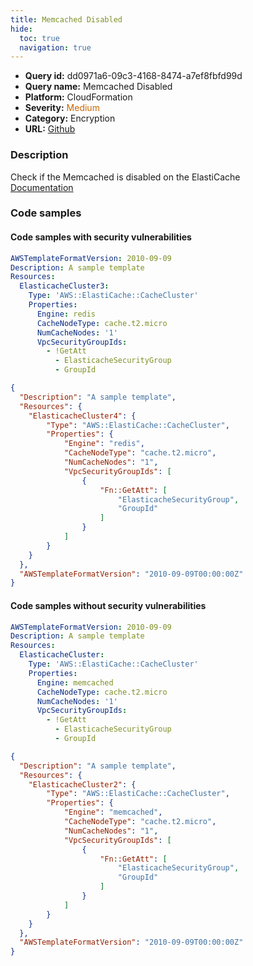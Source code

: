 ```yaml
---
title: Memcached Disabled
hide:
  toc: true
  navigation: true
---
```


<style>
  .highlight .hll {
    background-color: #ff171742;
  }
  .md-content {
    max-width: 1100px;
    margin: 0 auto;
  }
</style>

-   **Query id:** dd0971a6-09c3-4168-8474-a7ef8fbfd99d
-   **Query name:** Memcached Disabled
-   **Platform:** CloudFormation
-   **Severity:** <span style="color:#C60">Medium</span>
-   **Category:** Encryption
-   **URL:** [Github](https://github.com/Checkmarx/kics/tree/master/assets/queries/cloudFormation/aws/memcached_disabled)

### Description
Check if the Memcached is disabled on the ElastiCache<br>
[Documentation](https://docs.aws.amazon.com/AWSCloudFormation/latest/UserGuide/aws-properties-elasticache-cache-cluster.html#cfn-elasticache-cachecluster-engine)

### Code samples
#### Code samples with security vulnerabilities
```yaml title="Positive test num. 1 - yaml file" hl_lines="7"
AWSTemplateFormatVersion: 2010-09-09
Description: A sample template
Resources:
  ElasticacheCluster3:
    Type: 'AWS::ElastiCache::CacheCluster'
    Properties:
      Engine: redis
      CacheNodeType: cache.t2.micro
      NumCacheNodes: '1'
      VpcSecurityGroupIds:
        - !GetAtt
          - ElasticacheSecurityGroup
          - GroupId

```
```json title="Positive test num. 2 - json file" hl_lines="7"
{
  "Description": "A sample template",
  "Resources": {
    "ElasticacheCluster4": {
        "Type": "AWS::ElastiCache::CacheCluster",
        "Properties": {
            "Engine": "redis",
            "CacheNodeType": "cache.t2.micro",
            "NumCacheNodes": "1",
            "VpcSecurityGroupIds": [
                {
                    "Fn::GetAtt": [
                        "ElasticacheSecurityGroup",
                        "GroupId"
                    ]
                }
            ]
        }
    }
  },
  "AWSTemplateFormatVersion": "2010-09-09T00:00:00Z"
}

```


#### Code samples without security vulnerabilities
```yaml title="Negative test num. 1 - yaml file"
AWSTemplateFormatVersion: 2010-09-09
Description: A sample template
Resources:
  ElasticacheCluster:
    Type: 'AWS::ElastiCache::CacheCluster'
    Properties:
      Engine: memcached
      CacheNodeType: cache.t2.micro
      NumCacheNodes: '1'
      VpcSecurityGroupIds:
        - !GetAtt
          - ElasticacheSecurityGroup
          - GroupId

```
```json title="Negative test num. 2 - json file"
{
  "Description": "A sample template",
  "Resources": {
    "ElasticacheCluster2": {
        "Type": "AWS::ElastiCache::CacheCluster",
        "Properties": {
            "Engine": "memcached",
            "CacheNodeType": "cache.t2.micro",
            "NumCacheNodes": "1",
            "VpcSecurityGroupIds": [
                {
                    "Fn::GetAtt": [
                        "ElasticacheSecurityGroup",
                        "GroupId"
                    ]
                }
            ]
        }
    }
  },
  "AWSTemplateFormatVersion": "2010-09-09T00:00:00Z"
}

```
